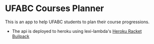 # UFABC Courses Planner

This is an app to help UFABC students to plan their course progressions.

- The api is deployed to heroku using lexi-lambda's [Heroku Racket Builpack](https://github.com/lexi-lambda/heroku-buildpack-racket)
